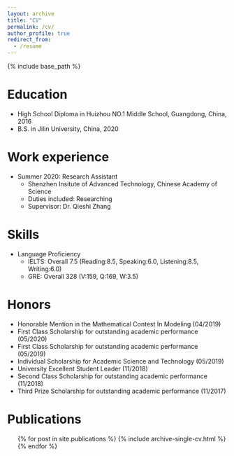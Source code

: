 ```yaml
---
layout: archive
title: "CV"
permalink: /cv/
author_profile: true
redirect_from:
  - /resume
---
```


{% include base_path %}

Education
======
* High School Diploma in Huizhou NO.1 Middle School, Guangdong, China, 2016
* B.S. in Jilin University, China, 2020


Work experience
======
* Summer 2020: Research Assistant
  * Shenzhen Insitute of Advanced Technology, Chinese Academy of Science
  * Duties included: Researching 
  * Supervisor: Dr. Qieshi Zhang

  
Skills
======
* Language Proficiency
  * IELTS: Overall 7.5 (Reading:8.5, Speaking:6.0, Listening:8.5, Writing:6.0)
  * GRE: Overall 328 (V:159, Q:169, W:3.5)

Honors
======
* Honorable Mention in the Mathematical Contest In Modeling (04/2019)
* First Class Scholarship for outstanding academic performance (05/2020)
* First Class Scholarship for outstanding academic performance (05/2019)
* Individual Scholarship for Academic Science and Technology (05/2019)
* University Excellent Student Leader (11/2018)
* Second Class Scholarship for outstanding academic performance (11/2018)
* Third Prize Scholarship for outstanding academic performance (11/2017)

Publications
======
  <ul>{% for post in site.publications %}
    {% include archive-single-cv.html %}
  {% endfor %}</ul>
  

  
